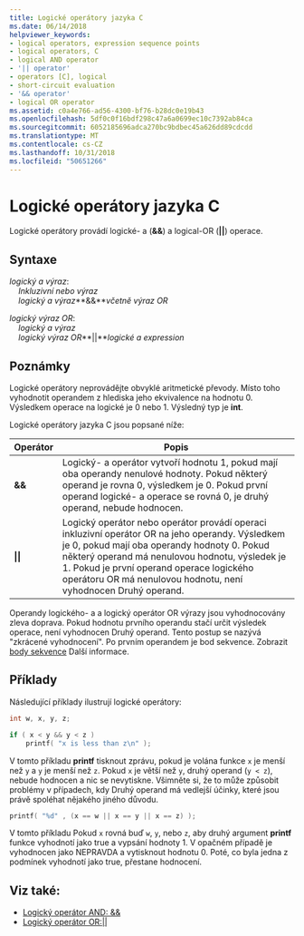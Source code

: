 ```yaml
---
title: Logické operátory jazyka C
ms.date: 06/14/2018
helpviewer_keywords:
- logical operators, expression sequence points
- logical operators, C
- logical AND operator
- '|| operator'
- operators [C], logical
- short-circuit evaluation
- '&& operator'
- logical OR operator
ms.assetid: c0a4e766-ad56-4300-bf76-b28dc0e19b43
ms.openlocfilehash: 5df0c0f16bdf298c47a6a0699ec10c7392ab84ca
ms.sourcegitcommit: 6052185696adca270bc9bdbec45a626dd89cdcdd
ms.translationtype: MT
ms.contentlocale: cs-CZ
ms.lasthandoff: 10/31/2018
ms.locfileid: "50651266"
---
```

# <a name="c-logical-operators"></a>Logické operátory jazyka C

Logické operátory provádí logické- a (**&&**) a logical-OR (**||**) operace.

## <a name="syntax"></a>Syntaxe

*logický a výraz*:<br/>
&nbsp;&nbsp;&nbsp;&nbsp;*Inkluzivní nebo výraz*<br/>
&nbsp;&nbsp;&nbsp;&nbsp;*logický a výraz***&&***včetně výraz OR* 

*logický výraz OR*:<br/>
&nbsp;&nbsp;&nbsp;&nbsp;*logický a výraz*<br/>
&nbsp;&nbsp;&nbsp;&nbsp;*logický výraz OR***&#124;&#124;***logické a expression* 

## <a name="remarks"></a>Poznámky

Logické operátory neprovádějte obvyklé aritmetické převody. Místo toho vyhodnotit operandem z hlediska jeho ekvivalence na hodnotu 0. Výsledkem operace na logické je 0 nebo 1. Výsledný typ je **int**.

Logické operátory jazyka C jsou popsané níže:

|Operátor|Popis|
|--------------|-----------------|
|**&&**|Logický- a operátor vytvoří hodnotu 1, pokud mají oba operandy nenulové hodnoty. Pokud některý operand je rovna 0, výsledkem je 0. Pokud první operand logické- a operace se rovná 0, je druhý operand, nebude hodnocen.|
|**&#124;&#124;**|Logický operátor nebo operátor provádí operaci inkluzivní operátor OR na jeho operandy. Výsledkem je 0, pokud mají oba operandy hodnoty 0. Pokud některý operand má nenulovou hodnotu, výsledek je 1. Pokud je první operand operace logického operátoru OR má nenulovou hodnotu, není vyhodnocen Druhý operand.|

Operandy logického- a a logický operátor OR výrazy jsou vyhodnocovány zleva doprava. Pokud hodnotu prvního operandu stačí určit výsledek operace, není vyhodnocen Druhý operand. Tento postup se nazývá "zkrácené vyhodnocení". Po prvním operandem je bod sekvence. Zobrazit [body sekvence](../c-language/c-sequence-points.md) Další informace.

## <a name="examples"></a>Příklady

Následující příklady ilustrují logické operátory:

```C
int w, x, y, z;

if ( x < y && y < z )
    printf( "x is less than z\n" );
```

V tomto příkladu **printf** tisknout zprávu, pokud je volána funkce `x` je menší než `y` a `y` je menší než `z`. Pokud `x` je větší než `y`, druhý operand (`y < z`), nebude hodnocen a nic se nevytiskne. Všimněte si, že to může způsobit problémy v případech, kdy Druhý operand má vedlejší účinky, které jsou právě spoléhat nějakého jiného důvodu.

```C
printf( "%d" , (x == w || x == y || x == z) );
```

V tomto příkladu Pokud `x` rovná buď `w`, `y`, nebo `z`, aby druhý argument **printf** funkce vyhodnotí jako true a vypsání hodnoty 1. V opačném případě je vyhodnocen jako NEPRAVDA a vytisknout hodnotu 0. Poté, co byla jedna z podmínek vyhodnotí jako true, přestane hodnocení.

## <a name="see-also"></a>Viz také:

- [Logický operátor AND: &&](../cpp/logical-and-operator-amp-amp.md)
- [Logický operátor OR:&#124;&#124;](../cpp/logical-or-operator-pipe-pipe.md)
